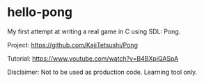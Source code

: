 # hello-pong

My first attempt at writing a real game in C using SDL: Pong.

Project: https://github.com/KajiTetsushi/Pong

Tutorial: https://www.youtube.com/watch?v=B4BXpiQASpA

Disclaimer: Not to be used as production code. Learning tool only.
